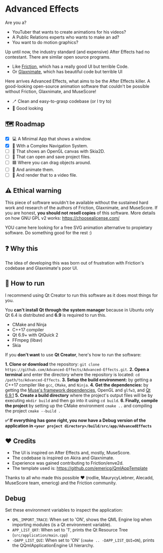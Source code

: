 # Advanced Effects

Are you a?

- YouTuber that wants to create animations for his videos?
- A Public Relations experts who wants to make an ad?
- You want to do motion graphics?

Up until now, the industry standard (and expensive) After Effects had no contestant. There are similar open source programs.
- Like [Friction](), which has a really good UI but terrible Code.
- Or [Glaxnimate](), which has beautiful code but terrible UI

Here arrives Advanced Effects, what aims to be the After Effects killer. A good-looking open-source animation software that couldn't be possible without Friction, Glaxnimate, and MuseScore!

- 🪥 Clean and easy-to-grasp codebase (or I try to)
- 🔮 Good looking

## 🗺️ Roadmap

- [x] 💻 A Minimal App that shows a window.
- [x] 🧭 With a Complex Navigation System.
- [ ] 🎨 That shows an OpenGL canvas with Skia2D.
- [ ] 📁 That can open and save project files.
- [ ] 🟦 Where you can drag objects around.
- [ ] 🚄 And animate them.
- [ ] 🎥 And render that to a video file.

## ⚠️ Ethical warning

This piece of software wouldn't be available without the sustained hard work and research of the authors of Friction, Glaxnimate, and MuseScore. If you are honest, **you should not** **resell copies** of this software. More details on how GNU GPL v2 works: https://choosealicense.com/

YOU came here looking for a free SVG animation alternative to propietary software. Do something good for the rest :)

## ❓ Why this

The idea of developing this was born out of frustration with Friction's codebase and Glaxnimate's poor UI.

## 🏃 How to run

I recommend using Qt Creator to run this software as it does most things for you.

You **can't install Qt through the system manager** because in Ubuntu only Qt 6.4 is distributed and **6.9** is required to run this.

- CMake and Ninja
- C++17 compiler
- Qt 6.9+ with QtQuick 2
- FFmpeg (libav)
- Skia

If you **don't want** to use **Qt Creator**, here's how to run the software:

**1. Clone or download** the repository: `git clone https://github.com/Advanced-Effects/Advanced-Effects.git`.
**2. Open a terminal** and enter the directory where the repository is located: `cd /path/to/Advanced-Effects`.
**3. Setup the build environment:** by getting a C++17 compiler like `gcc`, `CMake`, and `Ninja`.
**4. Get the dependencies:** by getting the [Muse's framework dependencies](https://github.com/musescore/MuseScore/wiki/Install-dependencies), OpenGL and `glfw3`, and [Qt 6.9.1](https://www.qt.io/product/qt6)
**5. Create a build directory** where the project's output files will be by executing `mkdir build` and then go into it using `cd build`.
**6. Finally, compile the project** by setting up the CMake environment `cmake ..` and compiling the project `cmake --build .`

**✅ If everything has gone right, you now have a Debug version of the application in `<your project directory>/build/src/app/AdvancedEffects`**

## ❤️ Credits

- The UI is inspired on After Effects and, mostly, MuseScore.
- The codebase is inspired on Akira and Glaxnimate.
- Experience was gained contributing to Friction/enve2d.
- The template used is: https://github.com/emericg/QmlAppTemplate

Thanks to all who made this possible :heart: (rodlie, MaurycyLiebner, Alecadd, MuseScore team, emericg) and the Friction community.


## Debug

Set these environment variables to inspect the application:

- `QML_IMPORT_TRACE`: When set to 'ON', shows the QML Engine log when importing modules (is a Qt environment variable).
- `APP_LIST_QRT`: When set to '1', prints the Qt Resource Tree (`src/application/main.cpp`)
- `-DAPP_LIST_QUI`: When set to 'ON' (`cmake .. -DAPP_LIST_QUI=ON`), prints the QQmlApplicationEngine UI hierarchy.
